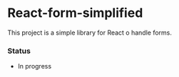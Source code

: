 # React-form-simplified

This project is a simple library for React o handle forms.

### Status
* In progress
